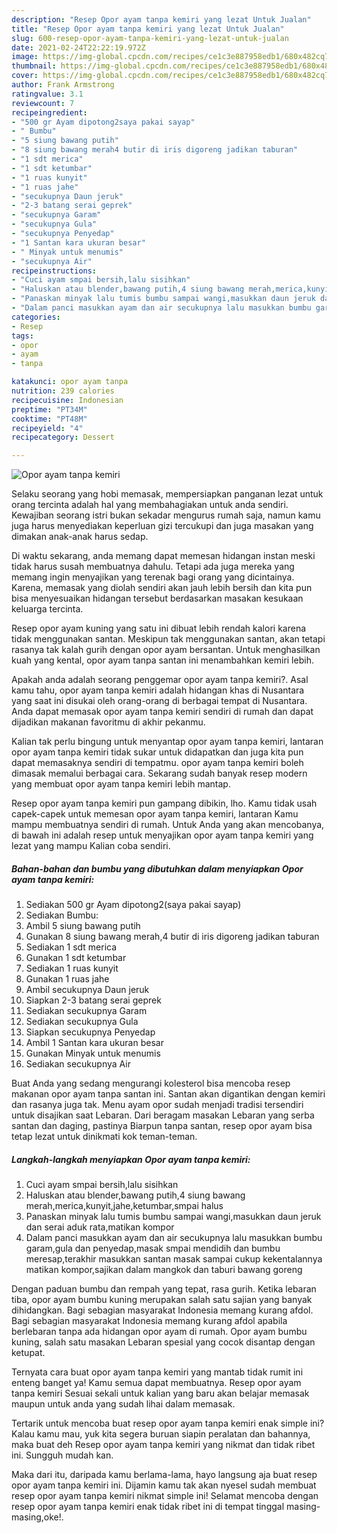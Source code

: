 ```yaml
---
description: "Resep Opor ayam tanpa kemiri yang lezat Untuk Jualan"
title: "Resep Opor ayam tanpa kemiri yang lezat Untuk Jualan"
slug: 600-resep-opor-ayam-tanpa-kemiri-yang-lezat-untuk-jualan
date: 2021-02-24T22:22:19.972Z
image: https://img-global.cpcdn.com/recipes/ce1c3e887958edb1/680x482cq70/opor-ayam-tanpa-kemiri-foto-resep-utama.jpg
thumbnail: https://img-global.cpcdn.com/recipes/ce1c3e887958edb1/680x482cq70/opor-ayam-tanpa-kemiri-foto-resep-utama.jpg
cover: https://img-global.cpcdn.com/recipes/ce1c3e887958edb1/680x482cq70/opor-ayam-tanpa-kemiri-foto-resep-utama.jpg
author: Frank Armstrong
ratingvalue: 3.1
reviewcount: 7
recipeingredient:
- "500 gr Ayam dipotong2saya pakai sayap"
- " Bumbu"
- "5 siung bawang putih"
- "8 siung bawang merah4 butir di iris digoreng jadikan taburan"
- "1 sdt merica"
- "1 sdt ketumbar"
- "1 ruas kunyit"
- "1 ruas jahe"
- "secukupnya Daun jeruk"
- "2-3 batang serai geprek"
- "secukupnya Garam"
- "secukupnya Gula"
- "secukupnya Penyedap"
- "1 Santan kara ukuran besar"
- " Minyak untuk menumis"
- "secukupnya Air"
recipeinstructions:
- "Cuci ayam smpai bersih,lalu sisihkan"
- "Haluskan atau blender,bawang putih,4 siung bawang merah,merica,kunyit,jahe,ketumbar,smpai halus"
- "Panaskan minyak lalu tumis bumbu sampai wangi,masukkan daun jeruk dan serai aduk rata,matikan kompor"
- "Dalam panci masukkan ayam dan air secukupnya lalu masukkan bumbu garam,gula dan penyedap,masak smpai mendidih dan bumbu meresap,terakhir masukkan santan masak sampai cukup kekentalannya matikan kompor,sajikan dalam mangkok dan taburi bawang goreng"
categories:
- Resep
tags:
- opor
- ayam
- tanpa

katakunci: opor ayam tanpa 
nutrition: 239 calories
recipecuisine: Indonesian
preptime: "PT34M"
cooktime: "PT48M"
recipeyield: "4"
recipecategory: Dessert

---
```



![Opor ayam tanpa kemiri](https://img-global.cpcdn.com/recipes/ce1c3e887958edb1/680x482cq70/opor-ayam-tanpa-kemiri-foto-resep-utama.jpg)

Selaku seorang yang hobi memasak, mempersiapkan panganan lezat untuk orang tercinta adalah hal yang membahagiakan untuk anda sendiri. Kewajiban seorang istri bukan sekadar mengurus rumah saja, namun kamu juga harus menyediakan keperluan gizi tercukupi dan juga masakan yang dimakan anak-anak harus sedap.

Di waktu  sekarang, anda memang dapat memesan hidangan instan meski tidak harus susah membuatnya dahulu. Tetapi ada juga mereka yang memang ingin menyajikan yang terenak bagi orang yang dicintainya. Karena, memasak yang diolah sendiri akan jauh lebih bersih dan kita pun bisa menyesuaikan hidangan tersebut berdasarkan masakan kesukaan keluarga tercinta. 

Resep opor ayam kuning yang satu ini dibuat lebih rendah kalori karena tidak menggunakan santan. Meskipun tak menggunakan santan, akan tetapi rasanya tak kalah gurih dengan opor ayam bersantan. Untuk menghasilkan kuah yang kental, opor ayam tanpa santan ini menambahkan kemiri lebih.

Apakah anda adalah seorang penggemar opor ayam tanpa kemiri?. Asal kamu tahu, opor ayam tanpa kemiri adalah hidangan khas di Nusantara yang saat ini disukai oleh orang-orang di berbagai tempat di Nusantara. Anda dapat memasak opor ayam tanpa kemiri sendiri di rumah dan dapat dijadikan makanan favoritmu di akhir pekanmu.

Kalian tak perlu bingung untuk menyantap opor ayam tanpa kemiri, lantaran opor ayam tanpa kemiri tidak sukar untuk didapatkan dan juga kita pun dapat memasaknya sendiri di tempatmu. opor ayam tanpa kemiri boleh dimasak memalui berbagai cara. Sekarang sudah banyak resep modern yang membuat opor ayam tanpa kemiri lebih mantap.

Resep opor ayam tanpa kemiri pun gampang dibikin, lho. Kamu tidak usah capek-capek untuk memesan opor ayam tanpa kemiri, lantaran Kamu mampu membuatnya sendiri di rumah. Untuk Anda yang akan mencobanya, di bawah ini adalah resep untuk menyajikan opor ayam tanpa kemiri yang lezat yang mampu Kalian coba sendiri.

<!--inarticleads1-->

##### Bahan-bahan dan bumbu yang dibutuhkan dalam menyiapkan Opor ayam tanpa kemiri:

1. Sediakan 500 gr Ayam dipotong2(saya pakai sayap)
1. Sediakan  Bumbu:
1. Ambil 5 siung bawang putih
1. Gunakan 8 siung bawang merah,4 butir di iris digoreng jadikan taburan
1. Sediakan 1 sdt merica
1. Gunakan 1 sdt ketumbar
1. Sediakan 1 ruas kunyit
1. Gunakan 1 ruas jahe
1. Ambil secukupnya Daun jeruk
1. Siapkan 2-3 batang serai geprek
1. Sediakan secukupnya Garam
1. Sediakan secukupnya Gula
1. Siapkan secukupnya Penyedap
1. Ambil 1 Santan kara ukuran besar
1. Gunakan  Minyak untuk menumis
1. Sediakan secukupnya Air


Buat Anda yang sedang mengurangi kolesterol bisa mencoba resep makanan opor ayam tanpa santan ini. Santan akan digantikan dengan kemiri dan rasanya juga tak. Menu ayam opor sudah menjadi tradisi tersendiri untuk disajikan saat Lebaran. Dari beragam masakan Lebaran yang serba santan dan daging, pastinya Biarpun tanpa santan, resep opor ayam bisa tetap lezat untuk dinikmati kok teman-teman. 

<!--inarticleads2-->

##### Langkah-langkah menyiapkan Opor ayam tanpa kemiri:

1. Cuci ayam smpai bersih,lalu sisihkan
1. Haluskan atau blender,bawang putih,4 siung bawang merah,merica,kunyit,jahe,ketumbar,smpai halus
1. Panaskan minyak lalu tumis bumbu sampai wangi,masukkan daun jeruk dan serai aduk rata,matikan kompor
1. Dalam panci masukkan ayam dan air secukupnya lalu masukkan bumbu garam,gula dan penyedap,masak smpai mendidih dan bumbu meresap,terakhir masukkan santan masak sampai cukup kekentalannya matikan kompor,sajikan dalam mangkok dan taburi bawang goreng


Dengan paduan bumbu dan rempah yang tepat, rasa gurih. Ketika lebaran tiba, opor ayam bumbu kuning merupakan salah satu sajian yang banyak dihidangkan. Bagi sebagian masyarakat Indonesia memang kurang afdol. Bagi sebagian masyarakat Indonesia memang kurang afdol apabila berlebaran tanpa ada hidangan opor ayam di rumah. Opor ayam bumbu kuning, salah satu masakan Lebaran spesial yang cocok disantap dengan ketupat. 

Ternyata cara buat opor ayam tanpa kemiri yang mantab tidak rumit ini enteng banget ya! Kamu semua dapat membuatnya. Resep opor ayam tanpa kemiri Sesuai sekali untuk kalian yang baru akan belajar memasak maupun untuk anda yang sudah lihai dalam memasak.

Tertarik untuk mencoba buat resep opor ayam tanpa kemiri enak simple ini? Kalau kamu mau, yuk kita segera buruan siapin peralatan dan bahannya, maka buat deh Resep opor ayam tanpa kemiri yang nikmat dan tidak ribet ini. Sungguh mudah kan. 

Maka dari itu, daripada kamu berlama-lama, hayo langsung aja buat resep opor ayam tanpa kemiri ini. Dijamin kamu tak akan nyesel sudah membuat resep opor ayam tanpa kemiri nikmat simple ini! Selamat mencoba dengan resep opor ayam tanpa kemiri enak tidak ribet ini di tempat tinggal masing-masing,oke!.

